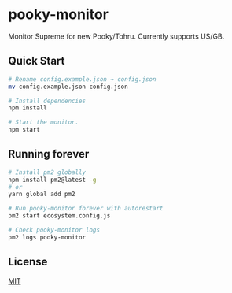 # pooky-monitor

Monitor Supreme for new Pooky/Tohru. Currently supports US/GB.

## Quick Start

```bash
# Rename config.example.json → config.json
mv config.example.json config.json

# Install dependencies
npm install

# Start the monitor.
npm start
```

## Running forever

```bash
# Install pm2 globally
npm install pm2@latest -g
# or
yarn global add pm2

# Run pooky-monitor forever with autorestart
pm2 start ecosystem.config.js

# Check pooky-monitor logs
pm2 logs pooky-monitor
```

## License

[MIT](LICENSE)
